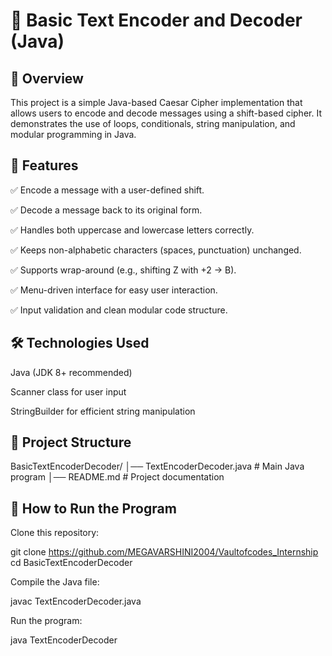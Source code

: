# 🔐 Basic Text Encoder and Decoder (Java)
## 📌 Overview

This project is a simple Java-based Caesar Cipher implementation that allows users to encode and decode messages using a shift-based cipher.
It demonstrates the use of loops, conditionals, string manipulation, and modular programming in Java.

## 🎯 Features

✅ Encode a message with a user-defined shift.

✅ Decode a message back to its original form.

✅ Handles both uppercase and lowercase letters correctly.

✅ Keeps non-alphabetic characters (spaces, punctuation) unchanged.

✅ Supports wrap-around (e.g., shifting Z with +2 → B).

✅ Menu-driven interface for easy user interaction.

✅ Input validation and clean modular code structure.

## 🛠️ Technologies Used

Java (JDK 8+ recommended)

Scanner class for user input

StringBuilder for efficient string manipulation

## 📂 Project Structure
BasicTextEncoderDecoder/
│── TextEncoderDecoder.java   # Main Java program
│── README.md                 # Project documentation

## 🚀 How to Run the Program

Clone this repository:

git clone  https://github.com/MEGAVARSHINI2004/Vaultofcodes_Internship
cd BasicTextEncoderDecoder

Compile the Java file:

javac TextEncoderDecoder.java

Run the program:

java TextEncoderDecoder
